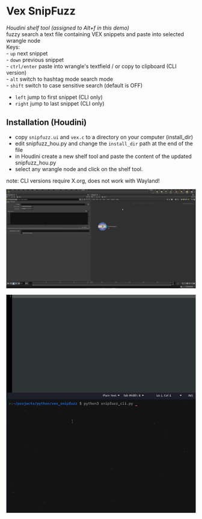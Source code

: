 <h1>Vex SnipFuzz</h1>
<p><em>Houdini shelf tool (assigned to Alt+f in this demo)</em><br>
fuzzy search a text file containing VEX snippets and paste into selected wrangle node<br>
Keys:<br>
- <code>up</code> next snippet <br>
- <code>down</code> previous snippet <br>
- <code>ctrl/enter</code> paste into wrangle's textfield / or copy to clipboard (CLI version)<br>
- <code>alt</code> switch to hashtag mode search mode<br>
- <code>shift</code> switch to case sensitive search (default is OFF)<br>

- <code>left</code> jump to first snippet (CLI only)<br>
- <code>right</code> jump to last snippet (CLI only)<br>

Installation (Houdini)
----------------------
- copy <code>snipfuzz.ui</code> and <code>vex.c</code> to a directory on your computer (install_dir)
- edit snipfuzz_hou.py and change the <code>install_dir</code> path at the end of the file
- in Houdini create a new shelf tool and paste the content of the updated snipfuzz_hou.py
- select any wrangle node and click on the shelf tool.


note: CLI versions require X.org, does not work with Wayland!

![](https://github.com/jdvfx/vex_snipfuzz/blob/main/gif/snipfuzz.gif)

![](https://github.com/jdvfx/vex_snipfuzz/blob/main/gif/snipfuzz_cli.gif)

